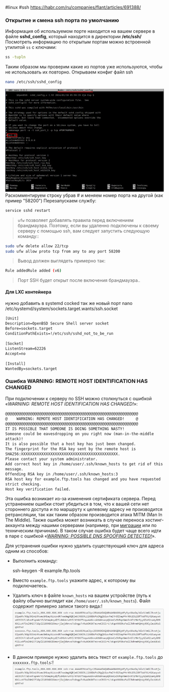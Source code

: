#linux #ssh
https://habr.com/ru/companies/flant/articles/691388/

###  Открытие и смена **ssh** порта по умолчанию
Информация об используемом порте находится на вашем сервере в файле **sshd_config**, который находится в директории **/etc/ssh/**
Посмотреть информацию по открытым портам можно встроенной утилитой `ss` с ключами:
```bash
ss -tupln
```
Таким образом мы проверим какие из портов уже используются, чтобы не использовать их повторно.
Открываем конфиг файл ssh 
```bash
nano /etc/ssh/sshd_config
```
![](files/изображение-103-768x498.png.webp)
Раскомментируем строку убрав # и меняем номер порта на другой (как пример "58200")
Перезапускаем службу:
```bash
service sshd restart
```
>`ufw` позволяет добавлять правила перед включением брандмауэра. Поэтому, если вы удаленно подключены к своему серверу с помощью ssh, вам следует запустить следующую команду::
```bash
sudo ufw delete allow 22/tcp
sudo ufw allow proto tcp from any to any port 58200
```
>Вывод должен выглядеть примерно так:
```bash
Rule addedRule added (v6)
```
>Порт SSH будет открыт после включения брандмауэра..
#### Для LXC контейнера
нужно добавить в systemd cocked так же новый порт
nano /etc/systemd/system/sockets.target.wants/ssh.socket
```
[Unit]
Description=OpenBSD Secure Shell server socket
Before=sockets.target
ConditionPathExists=!/etc/ssh/sshd_not_to_be_run

[Socket]
ListenStream=62226
Accept=no

[Install]
WantedBy=sockets.target
```
### Ошибка **WARNING: REMOTE HOST IDENTIFICATION HAS CHANGED**
При подключении к серверу по SSH можно столкнуться с ошибкой «_WARNING: REMOTE HOST IDENTIFICATION HAS CHANGED!_»:
```shell
@@@@@@@@@@@@@@@@@@@@@@@@@@@@@@@@@@@@@@@@@@@@@@@@@@@@@@@@@@@
@    WARNING: REMOTE HOST IDENTIFICATION HAS CHANGED!     @
@@@@@@@@@@@@@@@@@@@@@@@@@@@@@@@@@@@@@@@@@@@@@@@@@@@@@@@@@@@
IT IS POSSIBLE THAT SOMEONE IS DOING SOMETHING NASTY!
Someone could be eavesdropping on you right now (man-in-the-middle attack)!
It is also possible that a host key has just been changed.
The fingerprint for the RSA key sent by the remote host is
SHA256:XXXXXXXXXXXXXXXXXXXXXXXXXXXXXXXXXXXXXXXXXXX.
Please contact your system administrator.
Add correct host key in /home/user/.ssh/known_hosts to get rid of this message.
Offending RSA key in /home/user/.ssh/known_hosts:3
RSA host key for example.ftp.tools has changed and you have requested strict checking.
Host key verification failed.
```
Эта ошибка возникает из-за изменения сертификата сервера. Перед устранением ошибки стоит убедиться в том, что к вашей сети нет стороннего доступа и по маршруту к целевому адресу не производится ретрансляции, так как таким образом производится атака MITM (Man In The Middle). Также ошибка может возникать в случае переноса хостинг-аккаунта между нашими серверами (например, при [миграции](https://www.ukraine.com.ua/wiki/hosting/account/migration/) или по техническим причинам). В таком случае ошибка будет чаще всего идти в паре с ошибкой «_[WARNING: POSSIBLE DNS SPOOFING DETECTED!](https://www.ukraine.com.ua/wiki/hosting/cli/ssh/issues/possible-dns-spoofing/)_».

Для устранения ошибки нужно удалить существующий ключ для адреса одним из способов:

- Выполнить команду:
    
    ssh-keygen -R example.ftp.tools
    

- Вместо `example.ftp.tools` укажите адрес, к которому вы подключаетесь.
    
- Удалить ключ в файле `known_hosts` на вашем устройстве (путь к файлу обычно выглядит как `/home/user/.ssh/known_hosts`). Файл содержит примерно записи такого вида:!
![](files/hosting%20ssh%20issues%20known-hosts-example.webp)
- В данном примере нужно удалить весь текст от `example.ftp.tools` до `xxxxxxx.ftp.tools`:!
![](files/hosting%20ssh%20issues%20rsa-key-example.webp)
